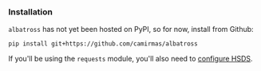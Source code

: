 ### Installation

`albatross` has not yet been hosted on PyPI, so for now, install from Github:

`pip install git+https://github.com/camirmas/albatross`

If you'll be using the `requests` module, you'll also need to [configure HSDS](https://github.com/NREL/hsds-examples#how-to-use).
